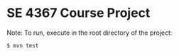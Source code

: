# SE 4367 Course Project

Note: To run, execute in the root directory of the project:

```
$ mvn test
```